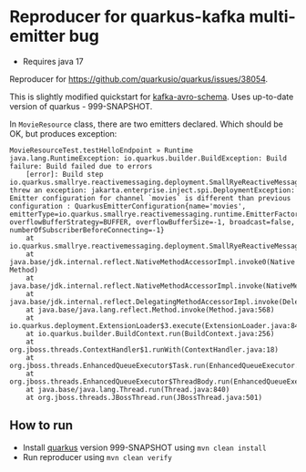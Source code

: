 # Reproducer for quarkus-kafka multi-emitter bug

* Requires java 17

Reproducer for https://github.com/quarkusio/quarkus/issues/38054.

This is slightly modified quickstart for [kafka-avro-schema](https://github.com/quarkusio/quarkus-quickstarts/tree/main/kafka-avro-schema-quickstart).
Uses up-to-date version of quarkus - 999-SNAPSHOT.

In `MovieResource` class, there are two emitters declared.
Which should be OK, but produces exception:
```
MovieResourceTest.testHelloEndpoint » Runtime java.lang.RuntimeException: io.quarkus.builder.BuildException: Build failure: Build failed due to errors
	[error]: Build step io.quarkus.smallrye.reactivemessaging.deployment.SmallRyeReactiveMessagingProcessor#build threw an exception: jakarta.enterprise.inject.spi.DeploymentException: Emitter configuration for channel `movies` is different than previous configuration : QuarkusEmitterConfiguration{name='movies', emitterType=io.quarkus.smallrye.reactivemessaging.runtime.EmitterFactoryForLiteral@346bfea5, overflowBufferStrategy=BUFFER, overflowBufferSize=-1, broadcast=false, numberOfSubscriberBeforeConnecting=-1}
	at io.quarkus.smallrye.reactivemessaging.deployment.SmallRyeReactiveMessagingProcessor.build(SmallRyeReactiveMessagingProcessor.java:302)
	at java.base/jdk.internal.reflect.NativeMethodAccessorImpl.invoke0(Native Method)
	at java.base/jdk.internal.reflect.NativeMethodAccessorImpl.invoke(NativeMethodAccessorImpl.java:77)
	at java.base/jdk.internal.reflect.DelegatingMethodAccessorImpl.invoke(DelegatingMethodAccessorImpl.java:43)
	at java.base/java.lang.reflect.Method.invoke(Method.java:568)
	at io.quarkus.deployment.ExtensionLoader$3.execute(ExtensionLoader.java:849)
	at io.quarkus.builder.BuildContext.run(BuildContext.java:256)
	at org.jboss.threads.ContextHandler$1.runWith(ContextHandler.java:18)
	at org.jboss.threads.EnhancedQueueExecutor$Task.run(EnhancedQueueExecutor.java:2513)
	at org.jboss.threads.EnhancedQueueExecutor$ThreadBody.run(EnhancedQueueExecutor.java:1538)
	at java.base/java.lang.Thread.run(Thread.java:840)
	at org.jboss.threads.JBossThread.run(JBossThread.java:501)
```

## How to run

- Install [quarkus](https://github.com/quarkusio/quarkus) version 999-SNAPSHOT using `mvn clean install`
- Run reproducer using `mvn clean verify`
